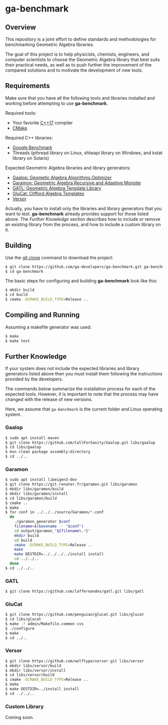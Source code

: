 # ga-benchmark

## Overview
This repository is a joint effort to define standards and methodologies for benchmarking Geometric Algebra libraries.

The goal of this project is to help physicists, chemists, engineers, and computer scientists to choose the Geometric Algebra library that best suits their practical needs, as well as to push further the improvement of the compared solutions and to motivate the development of new tools.


## Requirements
Make sure that you have all the following tools and libraries installed and working before attempting to use **ga-benchmark**.

Required tools:
- Your favorite [C++17](https://en.wikipedia.org/wiki/C%2B%2B14) compiler
- [CMake](https://cmake.org)

Required C++ libraries:
- [Google Benchmark](https://github.com/google/benchmark)
- Threads (pthread library on Linux, shlwapi library on Windows, and kstat library on Solaris)

Expected Geometric Algebra libraries and library generators:
- [Gaalop: Geometic Algebra Algorithms Optimizer](http://www.gaalop.de)
- [Garamon: Geometric Algebra Recursive and Adaptive Monster](https://sourcesup.renater.fr/scm/?group_id=4044)
- [GATL: Geometric Algebra Template Library](https://github.com/laffernandes/gatl)
- [GluCat: Clifford Algebra Templates](https://github.com/penguian/glucat)
- [Versor](http://versor.mat.ucsb.edu)

Actually, you have to install only the libraries and library generators that you want to test. **ga-benchmark** already provides support for those listed above. The *Further Knowledge* section describes how to include or remove an existing library from the process, and how to include a custom library on it.


## Building
Use the [git clone](https://git-scm.com/docs/git-clone) command to download the project:
```bash
$ git clone https://github.com/ga-developers/ga-benchmark.git ga-benchmark
$ cd ga-benchmark
```

The basic steps for configuring and building **ga-benchmark** look like this:
```bash
$ mkdir build
$ cd build
$ cmake -DCMAKE_BUILD_TYPE=Release ..
```

## Compiling and Running
Assuming a makefile generator was used:
```bash
$ make
$ make test
```

## Further Knowledge
If your system does not include the expected libraries and library generators listed above then you must install them following the instructions provided by the developers.

The commands below summarize the installation process for each of the expected tools. However, it is important to note that the process may have changed with the release of new versions.

Here, we assume that `ga-benchmark` is the current folder and Linux operating system.

### Gaalop
```bash
$ sudo apt install maven
$ git clone https://github.com/CallForSanity/Gaalop.git libs/gaalop
$ cd libs/gaalop
$ mvn clean package assembly:directory
$ cd ../..
```

### Garamon
```bash
$ sudo apt install libeigen3-dev
$ git clone https://git.renater.fr/garamon.git libs/garamon
$ mkdir libs/garamon/build
$ mkdir libs/garamon/install
$ cd libs/garamon/build
$ cmake ..
$ make
$ for conf in ../../../source/Garamon/*.conf
  do
    ./garamon_generator $conf
    filename=$(basename -- "$conf")
    cd output/garamon_"${filename%.*}"
    mkdir build
    cd build
    cmake -DCMAKE_BUILD_TYPE=Release ..
    make
    make DESTDIR=../../../../install install
    cd ../../..
  done
$ cd ../../..
```

### GATL
```bash
$ git clone https://github.com/laffernandes/gatl.git libs/gatl
```

### GluCat
```bash
$ git clone https://github.com/penguian/glucat.git libs/glucat
$ cd libs/glucat
$ make -f admin/Makefile.common cvs
$ ./configure
$ make
$ cd ../..
```

### Versor
```bash
$ git clone https://github.com/wolftype/versor.git libs/versor
$ mkdir libs/versor/build
$ mkdir libs/versor/install
$ cd libs/versor/build
$ cmake -DCMAKE_BUILD_TYPE=Release ..
$ make
$ make DESTDIR=../install install
$ cd ../../..
```

### Custom Library
Coming soon.